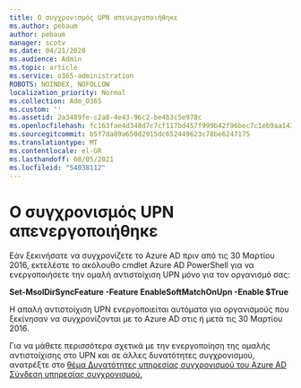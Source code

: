 ```yaml
---
title: Ο συγχρονισμός UPN απενεργοποιήθηκε
ms.author: pebaum
author: pebaum
manager: scotv
ms.date: 04/21/2020
ms.audience: Admin
ms.topic: article
ms.service: o365-administration
ROBOTS: NOINDEX, NOFOLLOW
localization_priority: Normal
ms.collection: Adm_O365
ms.custom: ''
ms.assetid: 2a3489fe-c2a8-4e43-96c2-be4b3c5e978c
ms.openlocfilehash: fc163fae4d348d7c7cf117bd457f999b42f96bec7c1eb9aa1435e346131d06de
ms.sourcegitcommit: b5f7da89a650d2915dc652449623c78be6247175
ms.translationtype: MT
ms.contentlocale: el-GR
ms.lasthandoff: 08/05/2021
ms.locfileid: "54038112"
---
```

# <a name="upn-sync-disabled"></a>Ο συγχρονισμός UPN απενεργοποιήθηκε

Εάν ξεκινήσατε να συγχρονίζετε το Azure AD πριν από τις 30 Μαρτίου 2016, εκτελέστε το ακόλουθο cmdlet Azure AD PowerShell για να ενεργοποιήσετε την ομαλή αντιστοίχιση UPN μόνο για τον οργανισμό σας:
  
 **Set-MsolDirSyncFeature -Feature EnableSoftMatchOnUpn -Enable $True**
  
Η απαλή αντιστοίχιση UPN ενεργοποιείται αυτόματα για οργανισμούς που ξεκίνησαν να συγχρονίζονται με το Azure AD στις ή μετά τις 30 Μαρτίου 2016.
  
Για να μάθετε περισσότερα σχετικά με την ενεργοποίηση της ομαλής αντιστοίχισης στο UPN και σε άλλες δυνατότητες συγχρονισμού, ανατρέξτε στο [θέμα Δυνατότητες υπηρεσίας συγχρονισμού του Azure AD Σύνδεση υπηρεσίας συγχρονισμού.](https://docs.microsoft.com/azure/active-directory/connect/active-directory-aadconnectsyncservice-features)
  

